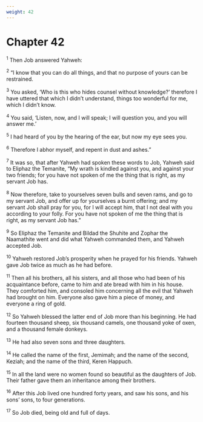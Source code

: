 ```yaml
---
weight: 42
---
```


# Chapter 42

<sup>1</sup> Then Job answered Yahweh: 

<sup>2</sup> “I know that you can do all things, and that no purpose of yours can be restrained. 

<sup>3</sup> You asked, ‘Who is this who hides counsel without knowledge?’ therefore I have uttered that which I didn’t understand, things too wonderful for me, which I didn’t know. 

<sup>4</sup> You said, ‘Listen, now, and I will speak; I will question you, and you will answer me.’ 

<sup>5</sup> I had heard of you by the hearing of the ear, but now my eye sees you. 

<sup>6</sup> Therefore I abhor myself, and repent in dust and ashes.” 

<sup>7</sup> It was so, that after Yahweh had spoken these words to Job, Yahweh said to Eliphaz the Temanite, “My wrath is kindled against you, and against your two friends; for you have not spoken of me the thing that is right, as my servant Job has. 

<sup>8</sup> Now therefore, take to yourselves seven bulls and seven rams, and go to my servant Job, and offer up for yourselves a burnt offering; and my servant Job shall pray for you, for I will accept him, that I not deal with you according to your folly. For you have not spoken of me the thing that is right, as my servant Job has.” 

<sup>9</sup> So Eliphaz the Temanite and Bildad the Shuhite and Zophar the Naamathite went and did what Yahweh commanded them, and Yahweh accepted Job. 

<sup>10</sup> Yahweh restored Job’s prosperity when he prayed for his friends. Yahweh gave Job twice as much as he had before. 

<sup>11</sup> Then all his brothers, all his sisters, and all those who had been of his acquaintance before, came to him and ate bread with him in his house. They comforted him, and consoled him concerning all the evil that Yahweh had brought on him. Everyone also gave him a piece of money, and everyone a ring of gold. 

<sup>12</sup> So Yahweh blessed the latter end of Job more than his beginning. He had fourteen thousand sheep, six thousand camels, one thousand yoke of oxen, and a thousand female donkeys. 

<sup>13</sup> He had also seven sons and three daughters. 

<sup>14</sup> He called the name of the first, Jemimah; and the name of the second, Keziah; and the name of the third, Keren Happuch. 

<sup>15</sup> In all the land were no women found so beautiful as the daughters of Job. Their father gave them an inheritance among their brothers. 

<sup>16</sup> After this Job lived one hundred forty years, and saw his sons, and his sons’ sons, to four generations. 

<sup>17</sup> So Job died, being old and full of days. 

